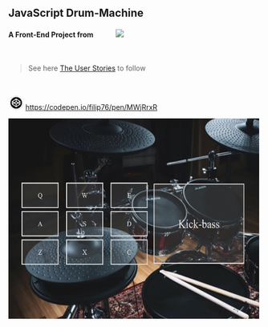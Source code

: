 ## JavaScript Drum-Machine

#### A Front-End Project from &ensp; &ensp; &ensp; &ensp; <img src="https://design-style-guide.freecodecamp.org/downloads/fcc_primary_large.png" width="150px" />

<br />

> See here [The User Stories](https://www.freecodecamp.org/learn/front-end-libraries/front-end-libraries-projects/build-a-drum-machine) to follow

<br />

<img src="code.png" width="30" height="30"> <https://codepen.io/filip76/pen/MWjRrxR>

<img src="drumMachine.PNG" height="400px" width="500px" />
